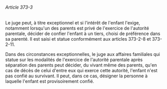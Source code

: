 ###### Article 373-3

Le juge peut, à titre exceptionnel et si l'intérêt de l'enfant l'exige, notamment lorsqu'un des parents est privé de l'exercice de l'autorité parentale, décider de confier l'enfant à un tiers, choisi de préférence dans sa parenté. Il est saisi et statue conformément aux articles 373-2-8 et 373-2-11.

Dans des circonstances exceptionnelles, le juge aux affaires familiales qui statue sur les modalités de l'exercice de l'autorité parentale après séparation des parents peut décider, du vivant même des parents, qu'en cas de décès de celui d'entre eux qui exerce cette autorité, l'enfant n'est pas confié au survivant. Il peut, dans ce cas, désigner la personne à laquelle l'enfant est provisoirement confié.

